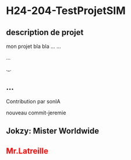 # H24-204-TestProjetSIM
 
## description de projet 
mon projet bla bla ...
...

...

._.
## ... 
Contribution par sonIA

nouveau commit-jeremie
## Jokzy: Mister Worldwide
## <font color="red"> Mr.Latreille </font> 
